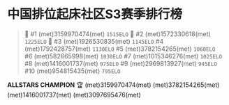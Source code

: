 # 中国排位起床社区S3赛季排行榜
> :1st_place_medal: #1 (met)3159970474(met) `1515ELO`
:2nd_place_medal: #2 (met)1572330618(met) `1225ELO`
:3rd_place_medal: #3 (met)1926530835(met) `1145ELO`
#4 (met)1792428757(met) `1130ELO`
#5 (met)3782154265(met) `1060ELO `
#6 (met)582665998(met) `1030ELO`
#7 (met)1015346276(met) `1025ELO`
#8 (met)1416001737(met) `975ELO`
#9 (met)2969813927(met) `945ELO`
#10 (met)954815435(met) `795ELO`


**ALLSTARS CHAMPION** :trophy:
(met)3159970474(met) (met)3782154265(met) (met)1416001737(met) (met)3097695476(met)


